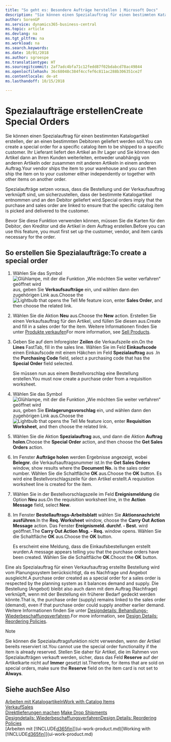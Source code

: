 ```yaml
---
title: "So geht es: Besondere Aufträge herstellen | Microsoft Docs"
description: "Sie können einen Spezialauftrag für einen bestimmten Katalogartikel erstellen, der an einen bestimmten Debitoren geliefert werden soll. Ihr Lieferant liefert den Artikel an Ihr Lager und Sie können den Artikel dann an Ihren Kunden weiterleiten, entweder unabhängig von anderen Artikeln oder zusammen mit anderen Artikeln in einem anderen Auftrag."
author: SorenGP
ms.service: dynamics365-business-central
ms.topic: article
ms.devlang: na
ms.tgt_pltfrm: na
ms.workload: na
ms.search.keywords: 
ms.date: 10/01/2018
ms.author: sgroespe
ms.translationtype: HT
ms.sourcegitcommit: 2af7adc4bfa71c12fedd87f02bdabcd78ac49844
ms.openlocfilehash: 36c68048c384f4ccfef6c811ac288b306351ce2f
ms.contentlocale: de-at
ms.lasthandoff: 10/15/2018

---
```

# <a name="create-special-orders"></a><span data-ttu-id="42551-104">Spezialaufträge erstellen</span><span class="sxs-lookup"><span data-stu-id="42551-104">Create Special Orders</span></span>
<span data-ttu-id="42551-105">Sie können einen Spezialauftrag für einen bestimmten Katalogartikel erstellen, der an einen bestimmten Debitoren geliefert werden soll.</span><span class="sxs-lookup"><span data-stu-id="42551-105">You can create a special order for a specific catalog item to be shipped to a specific customer.</span></span> <span data-ttu-id="42551-106">Ihr Lieferant liefert den Artikel an Ihr Lager und Sie können den Artikel dann an Ihren Kunden weiterleiten, entweder unabhängig von anderen Artikeln oder zusammen mit anderen Artikeln in einem anderen Auftrag.</span><span class="sxs-lookup"><span data-stu-id="42551-106">Your vendor ships the item to your warehouse and you can then ship the item on to your customer either independently or together with other items on another order.</span></span>  

<span data-ttu-id="42551-107">Spezialaufträge setzen voraus, dass die Bestellung und der Verkaufsauftrag verknüpft sind, um sicherzustellen, dass der bestimmte Katalogartikel entnommen und an den Debitor geliefert wird.</span><span class="sxs-lookup"><span data-stu-id="42551-107">Special orders imply that the purchase and sales order are linked to ensure that the specific catalog item is picked and delivered to the customer.</span></span>  

<span data-ttu-id="42551-108">Bevor Sie diese Funktion verwenden können, müssen Sie die Karten für den Debitor, den Kreditor und die Artikel in dem Auftrag erstellen.</span><span class="sxs-lookup"><span data-stu-id="42551-108">Before you can use this feature, you must first set up the customer, vendor, and item cards necessary for the order.</span></span>  

## <a name="to-create-a-special-order"></a><span data-ttu-id="42551-109">So erstellen Sie Spezialaufträge:</span><span class="sxs-lookup"><span data-stu-id="42551-109">To create a special order</span></span>  
1.  <span data-ttu-id="42551-110">Wählen Sie das Symbol ![Glühlampe, mit der die Funktion „Wie möchten Sie weiter verfahren“ geöffnet wird](media/ui-search/search_small.png "Wie möchten Sie weiter verfahren?") aus, geben Sie **Verkaufsaufträge** ein, und wählen dann den zugehörigen Link aus.</span><span class="sxs-lookup"><span data-stu-id="42551-110">Choose the ![Lightbulb that opens the Tell Me feature](media/ui-search/search_small.png "Tell me what you want to do") icon, enter **Sales Order**, and then choose the related link.</span></span>  
2. <span data-ttu-id="42551-111">Wählen Sie die Aktion **Neu** aus.</span><span class="sxs-lookup"><span data-stu-id="42551-111">Choose the **New** action.</span></span> <span data-ttu-id="42551-112">Erstellen Sie einen  Verkaufsauftrag für den Artikel, und füllen Sie diesen aus.</span><span class="sxs-lookup"><span data-stu-id="42551-112">Create and fill in a  sales order for the item.</span></span> <span data-ttu-id="42551-113">Weitere Informationen finden Sie unter [Produkte verkaufen](sales-how-sell-products.md)</span><span class="sxs-lookup"><span data-stu-id="42551-113">For more information, see [Sell Products](sales-how-sell-products.md).</span></span>
3.  <span data-ttu-id="42551-114">Geben Sie auf dem Inforegister **Zeilen** die Verkaufszeile ein.</span><span class="sxs-lookup"><span data-stu-id="42551-114">On the **Lines** FastTab, fill in the sales line.</span></span> <span data-ttu-id="42551-115">Wählen Sie im Feld **Einkaufscode** einen Einkaufscode mit einem Häkchen im Feld **Spezialauftrag** aus .</span><span class="sxs-lookup"><span data-stu-id="42551-115">In the **Purchasing Code** field, select a purchasing code that has the **Special Order** field selected.</span></span>

    <span data-ttu-id="42551-116">Sie müssen nun aus einem Bestellvorschlag eine Bestellung erstellen.</span><span class="sxs-lookup"><span data-stu-id="42551-116">You must now create a purchase order from a requisition worksheet.</span></span>  
4. <span data-ttu-id="42551-117">Wählen Sie das Symbol ![Glühlampe, mit der die Funktion „Wie möchten Sie weiter verfahren“ geöffnet wird](media/ui-search/search_small.png "Wie möchten Sie weiter verfahren?") aus, geben Sie **Einlagerungsvorschlag** ein, und wählen dann den zugehörigen Link aus.</span><span class="sxs-lookup"><span data-stu-id="42551-117">Choose the ![Lightbulb that opens the Tell Me feature](media/ui-search/search_small.png "Tell me what you want to do") icon, enter **Requisition Worksheet**, and then choose the related link.</span></span>  
5. <span data-ttu-id="42551-118">Wählen Sie die Aktion **Spezialauftrag** aus, und dann die Aktion **Auftrag holen**.</span><span class="sxs-lookup"><span data-stu-id="42551-118">Choose the **Special Order** action, and then choose the **Get Sales Orders** action.</span></span>  
6.  <span data-ttu-id="42551-119">Im Fenster **Aufträge holen** werden Ergebnisse angezeigt, wobei **Belegnr.** die Verkaufsauftragsnummer ist.</span><span class="sxs-lookup"><span data-stu-id="42551-119">In the **Get Sales Orders** window, show results where the **Document No.** is the sales order number.</span></span> <span data-ttu-id="42551-120">Wählen Sie die Schaltfläche **OK** aus.</span><span class="sxs-lookup"><span data-stu-id="42551-120">Choose the **OK** button.</span></span> <span data-ttu-id="42551-121">Es wird eine Bestellvorschlagszeile für den Artikel erstellt.</span><span class="sxs-lookup"><span data-stu-id="42551-121">A requisition worksheet line is created for the item.</span></span>  
7.  <span data-ttu-id="42551-122">Wählen Sie in der Bestellvorschlagszeile im Feld **Ereignismeldung** die Option **Neu** aus.</span><span class="sxs-lookup"><span data-stu-id="42551-122">On the requisition worksheet line, in the **Action Message** field, select **New**.</span></span>  
8.  <span data-ttu-id="42551-123">Im Fenster **Bestellauftrags-Arbeitsblatt** wählen Sie **Aktionsnachricht ausführen**.</span><span class="sxs-lookup"><span data-stu-id="42551-123">In the **Req. Worksheet** window, choose the **Carry Out Action Message** action.</span></span> <span data-ttu-id="42551-124">Das Fenster **Ereignismeld. durchf. - Best.** wird geöffnet.</span><span class="sxs-lookup"><span data-stu-id="42551-124">The **Carry Out Action Msg. - Req.** window opens.</span></span> <span data-ttu-id="42551-125">Wählen Sie die Schaltfläche **OK** aus.</span><span class="sxs-lookup"><span data-stu-id="42551-125">Choose the **OK** button.</span></span>  

    <span data-ttu-id="42551-126">Es erscheint eine Meldung, dass die Einkaufsbestellungen erstellt wurden.</span><span class="sxs-lookup"><span data-stu-id="42551-126">A message appears telling you that the purchase orders have been created.</span></span> <span data-ttu-id="42551-127">Wählen Sie die Schaltfläche **OK**.</span><span class="sxs-lookup"><span data-stu-id="42551-127">Choost the **OK** button.</span></span>  

<span data-ttu-id="42551-128">Eine als Spezialauftrag für einen Verkaufsauftrag erstellte Bestellung wird vom Planungssystem berücksichtigt, da es Nachfrage und Angebot ausgleicht.</span><span class="sxs-lookup"><span data-stu-id="42551-128">A purchase order created as a special order for a sales order is respected by the planning system as it balances demand and supply.</span></span> <span data-ttu-id="42551-129">Die Bestellung (Angebot) bleibt also auch dann mit dem Auftrag (Nachfrage) verknüpft, wenn mit der Bestellung ein früherer Bedarf gedeckt werden könnte.</span><span class="sxs-lookup"><span data-stu-id="42551-129">That is, the purchase order (supply) remains linked to the sales order (demand), even if that purchase order could supply another earlier demand.</span></span> <span data-ttu-id="42551-130">Weitere Informationen finden Sie unter [Designdetails: Behandlungs-Wiederbeschaffungsverfahren](design-details-reservation-order-tracking-and-action-messaging.md).</span><span class="sxs-lookup"><span data-stu-id="42551-130">For more information, see [Design Details: Reordering Policies](design-details-reservation-order-tracking-and-action-messaging.md).</span></span>  

> [!NOTE]  
>  <span data-ttu-id="42551-131">Sie können die Spezialauftragsfunktion nicht verwenden, wenn der Artikel bereits reserviert ist.</span><span class="sxs-lookup"><span data-stu-id="42551-131">You cannot use the special order functionality if the item is already reserved.</span></span> <span data-ttu-id="42551-132">Stellen Sie daher für Artikel, die im Rahmen von Spezialaufträgen verkauft werden, sicher, dass das Feld **Reserve** auf der Artikelkarte nicht auf **Immer** gesetzt ist.</span><span class="sxs-lookup"><span data-stu-id="42551-132">Therefore, for items that are sold on special orders, make sure the **Reserve** field on the item card is not set to **Always**.</span></span>  

## <a name="see-also"></a><span data-ttu-id="42551-133">Siehe auch</span><span class="sxs-lookup"><span data-stu-id="42551-133">See Also</span></span>  
[<span data-ttu-id="42551-134">Arbeiten mit Katalogartikeln</span><span class="sxs-lookup"><span data-stu-id="42551-134">Work with Catalog Items</span></span>](inventory-how-work-nonstock-items.md)  
[<span data-ttu-id="42551-135">Verkauf</span><span class="sxs-lookup"><span data-stu-id="42551-135">Sales</span></span>](sales-manage-sales.md)  
<span data-ttu-id="42551-136">[Direktlieferungen machen](sales-how-drop-shipment.md) </span><span class="sxs-lookup"><span data-stu-id="42551-136">[Make Drop Shipments](sales-how-drop-shipment.md) </span></span>  
[<span data-ttu-id="42551-137">Designdetails: Wiederbeschaffungsverfahren</span><span class="sxs-lookup"><span data-stu-id="42551-137">Design Details: Reordering Policies</span></span>](design-details-reservation-order-tracking-and-action-messaging.md)  
<span data-ttu-id="42551-138">[Arbeiten mit [!INCLUDE[d365fin](includes/d365fin_md.md)]](ui-work-product.md)</span><span class="sxs-lookup"><span data-stu-id="42551-138">[Working with [!INCLUDE[d365fin](includes/d365fin_md.md)]](ui-work-product.md)</span></span>

